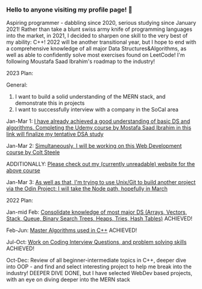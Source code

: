 ### Hello to anyone visiting my profile page! 👋

Aspiring programmer - dabbling since 2020, serious studying since January 2021!  Rather than take a blunt swiss army knife of programming languages into the market, in 2021, I decided to sharpen one skill to the very best of my ability: C++!  2022 will be another transitional year, but I hope to end with a comprehensive knowledge of all major Data Structures&Algorithms, as well as able to confidently solve most exercises found on LeetCode!   I'm following Moustafa Saad Ibrahim's roadmap to the industry!

2023 Plan:

General:
1)  I want to build a solid understanding of the MERN stack, and demonstrate this in projects
2)  I want to successfully interview with a company in the SoCal area

Jan-Mar 1:  [I have already achieved a good understanding of basic DS and algorithms.  Completing the Udemy course by Mostafa Saad Ibrahim in this link will finalize my tentative DSA study](https://www.udemy.com/course/skills-algorithms-cpp2/)

Jan-Mar 2:  [Simultaneously, I will be working on this Web Development course by Colt Steele](https://www.udemy.com/course/the-web-developer-bootcamp/)

ADDITIONALLY:  [Please check out my (currently unreadable) website for the above course](https://rabogan.github.io/ColtSteelePractice/)

Jan-Mar 3:  [As well as that, I'm trying to use Unix/Git to build another project via the Odin Project: I will take the Node path, hopefully in March](https://rabogan.github.io/odin-recipes/)


2022 Plan:

Jan-mid Feb:  [Consolidate knowledge of most major DS (Arrays, Vectors, Stack, Queue, Binary Search Trees, Heaps, Tries, Hash Tables)](https://www.udemy.com/course/dscpp-skills/)   ACHIEVED!

Feb-Jun: [Master Algorithms used in C++](https://www.udemy.com/course/skills-algorithms-cpp/)   ACHIEVED!

Jul-Oct:  [Work on Coding Interview Questions, and problem solving skills](https://www.udemy.com/course/skills-coding-interviews/)  ACHIEVED!

Oct-Dec:  Review of all beginner-intermediate topics in C++, deeper dive into OOP - and find and select interesting project to help me break into the industry!   DEEPER DIVE DONE, but I have selected WebDev based projects, with an eye on diving deeper into the MERN stack
